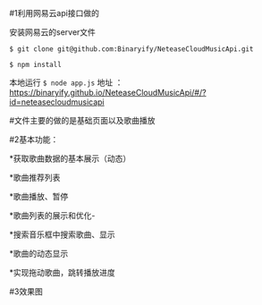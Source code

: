 #1利用网易云api接口做的

安装网易云的server文件

`$ git clone git@github.com:Binaryify/NeteaseCloudMusicApi.git`

`$ npm install`

本地运行
`$ node app.js`
地址 ： https://binaryify.github.io/NeteaseCloudMusicApi/#/?id=neteasecloudmusicapi

#文件主要的做的是基础页面以及歌曲播放

#2基本功能：

*获取歌曲数据的基本展示（动态）

*歌曲推荐列表

*歌曲播放、暂停

*歌曲列表的展示和优化-


*搜索音乐框中搜索歌曲、显示

*歌曲的动态显示

*实现拖动歌曲，跳转播放进度


#3效果图
